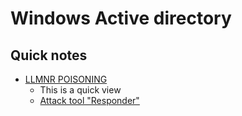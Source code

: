 # Windows Active directory

## Quick notes

- [LLMNR POISONING](https://stridergearhead.medium.com/llmnr-poisoning-an-ad-attack-1265f5365332)
    - This is a quick view
    - [Attack tool "Responder"](https://www.kali.org/tools/responder/)